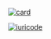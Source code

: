 [![card](https://github-readme-stats.vercel.app/api?username=LeonidasPedro&theme=dark)](https://github.com/anuraghazra/github-readme-stats)

[![iuricode](https://github-readme-stats.vercel.app/api/top-langs/?username=LeonidasPedro&hide=html&layout=compact&theme=dark)](https://github.com/anuraghazra/github-readme-stats)
